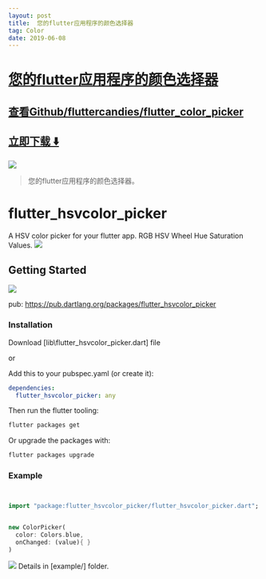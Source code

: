 ```yaml
---
layout: post
title:  您的flutter应用程序的颜色选择器
tag: Color
date: 2019-06-08
---
```


# [您的flutter应用程序的颜色选择器 ](http://github.com/fluttercandies/flutter_color_picker) 



## [查看Github/fluttercandies/flutter_color_picker](http://github.com/fluttercandies/flutter_color_picker)
## [立即下载 ️⬇️ ](https://codeload.github.com/fluttercandies/flutter_color_picker/zip/master) 


 
![](https://flutterawesome.com/content/images/2019/02/flutter_color_picker.jpg)
 
>
> 您的flutter应用程序的颜色选择器。 
>

 
# flutter_hsvcolor_picker

A HSV color picker for your flutter app.
RGB HSV Wheel Hue Saturation Values.
![](https://github.com/fluttercandies/flutter_hsvcolor_picker/blob/master/screenshot/phone.png)

## Getting Started
  ![](https://github.com/fluttercandies/flutter_hsvcolor_picker/blob/master/screenshot/logo.png)


pub: 
https://pub.dartlang.org/packages/flutter_hsvcolor_picker

### Installation


Download [lib\flutter_hsvcolor_picker.dart] file

or

Add this to your pubspec.yaml (or create it):

```yaml
dependencies:
  flutter_hsvcolor_picker: any
```

Then run the flutter tooling:

```bash
flutter packages get
```

Or upgrade the packages with:

```bash
flutter packages upgrade
```


### Example

```dart


import "package:flutter_hsvcolor_picker/flutter_hsvcolor_picker.dart";


new ColorPicker(
  color: Colors.blue,
  onChanged: (value){ }
)


```




![](https://github.com/fluttercandies/flutter_hsvcolor_picker/blob/master/screenshot/design.png)
Details in [example/] folder.

